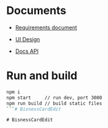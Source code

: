 # Documents

* [Requirements document](https://drive.google.com/drive/folders/1nTRAAVTQESa1lwl5uliDNzc7_fsbrv9q) 

* [UI Design](https://www.figma.com/file/jqE5GKI5WEdfu3d7a5WeU8/Namcard-UI?node-id=0%3A1)

* [Docs API](https://prinpark-intranet.softone.asia/api/documentation)

# Run and build

```bash
npm i
npm start     // run dev, port 3000
npm run build // build static files
```#   B i s n e s s C a r d E d i t  
 #   B i s n e s s C a r d E d i t  
 